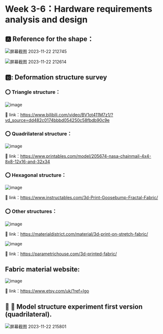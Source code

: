 # Week 3-6：Hardware requirements analysis and design

## :a:	Reference for the shape：

![屏幕截图 2023-11-22 212745](https://github.com/luoq03/Creative-Making-MSc-Advanced-Project-/assets/57748663/d89482da-eece-4dae-b80a-dc929e7541bb)

![屏幕截图 2023-11-22 212614](https://github.com/luoq03/Creative-Making-MSc-Advanced-Project-/assets/57748663/a59b8c08-ac91-4681-8d61-da418173ae79)

## 🅱️: Deformation structure survey

### :o: Triangle structure：

![image](https://github.com/luoq03/Creative-Making-MSc-Advanced-Project-/assets/57748663/b22403f2-6f86-4070-9091-f9f404c34676)

:link: link：https://www.bilibili.com/video/BV1ot411M7z1/?vd_source=dd482c0174bbbd054250c58fbdb90c9e

### :o: Quadrilateral structure：

![image](https://github.com/luoq03/Creative-Making-MSc-Advanced-Project-/assets/57748663/894d76a9-301a-448b-9a6a-ad4df21d42e0)

:link: link：https://www.printables.com/model/205674-nasa-chainmail-4x4-8x8-12x16-and-32x34

### :o: Hexagonal structure：

![image](https://github.com/luoq03/Creative-Making-MSc-Advanced-Project-/assets/57748663/391d4b06-b944-4be1-9152-86fb2283c230)

:link: link：https://www.instructables.com/3d-Print-Goosebump-Fractal-Fabric/

### :o: Other structures：

![image](https://github.com/luoq03/Creative-Making-MSc-Advanced-Project-/assets/57748663/9a4c229b-9835-4e16-9b91-0e2926fc4315)

:link: link：https://materialdistrict.com/material/3d-print-on-stretch-fabric/

![image](https://github.com/luoq03/Creative-Making-MSc-Advanced-Project-/assets/57748663/0d68a4e7-8431-48ab-8ba1-5d1c2b6f54fd)

:link: link：https://parametrichouse.com/3d-printed-fabric/

## Fabric material website:

![image](https://github.com/luoq03/Creative-Making-MSc-Advanced-Project-/assets/57748663/d26dcb91-3004-49cb-95b1-03c2a140a402)

:link: link：https://www.etsy.com/uk/?ref=lgo

## :pushpin: :wrench: Model structure experiment first version (quadrilateral).

![屏幕截图 2023-11-22 215801](https://github.com/luoq03/Creative-Making-MSc-Advanced-Project-/assets/57748663/6c2b778a-5422-4e2d-99e3-336e88d494e5)









































































































